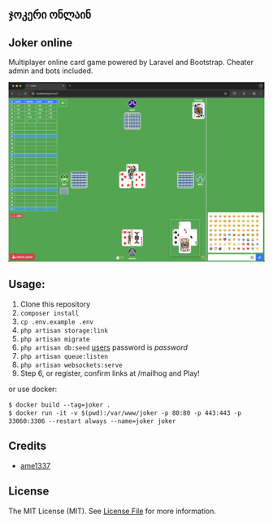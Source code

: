 ## ჯოკერი ონლაინ
## Joker online 

Multiplayer online card game powered by Laravel and Bootstrap. Cheater admin and bots included.

<img src=joker.png />

## Usage:
1. Clone this repository
2. `composer install`
3. `cp .env.example .env`
4. `php artisan storage:link`
5. `php artisan migrate`
6. `php artisan db:seed` [users](database/seeds/DatabaseSeeder.php) password is _password_
7. `php artisan queue:listen`
8. `php artisan websockets:serve`
9. Step 6, or register, confirm links at /mailhog and Play!

or use docker:
```
$ docker build --tag=joker .
$ docker run -it -v $(pwd):/var/www/joker -p 80:80 -p 443:443 -p 33060:3306 --restart always --name=joker joker
```
## Credits

- [ame1337](https://github.com/ame1337)

## License

The MIT License (MIT). See [License File](LICENSE.md) for more information.
